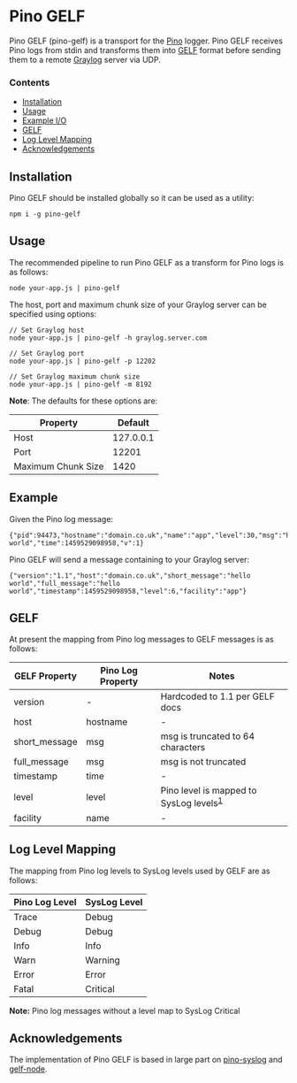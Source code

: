 # Pino GELF

Pino GELF (pino-gelf) is a transport for the [Pino](https://www.npmjs.com/package/pino) logger. Pino GELF receives Pino logs from stdin and transforms them into [GELF](http://docs.graylog.org/en/2.1/pages/gelf.html) format before sending them to a remote [Graylog](https://www.graylog.org) server via UDP.

### Contents

* [Installation](##Installation)
* [Usage](##Usage)
* [Example I/O](##Example)
* [GELF](##GELF)
* [Log Level Mapping](##LogLevelMapping)
* [Acknowledgements](##Acknowledgements)

## Installation

Pino GELF should be installed globally so it can be used as a utility:

```
npm i -g pino-gelf
```

## Usage

The recommended pipeline to run Pino GELF as a transform for Pino logs is as follows:

```
node your-app.js | pino-gelf
```

The host, port and maximum chunk size of your Graylog server can be specified using options:

```
// Set Graylog host
node your-app.js | pino-gelf -h graylog.server.com

// Set Graylog port
node your-app.js | pino-gelf -p 12202

// Set Graylog maximum chunk size
node your-app.js | pino-gelf -m 8192
```

__Note__: The defaults for these options are:

Property|Default
---|---
Host|127.0.0.1
Port|12201
Maximum Chunk Size|1420

## Example

Given the Pino log message:

```
{"pid":94473,"hostname":"domain.co.uk","name":"app","level":30,"msg":"hello world","time":1459529098958,"v":1}
```

Pino GELF will send a message containing to your Graylog server:

```
{"version":"1.1","host":"domain.co.uk","short_message":"hello world","full_message":"hello world","timestamp":1459529098958,"level":6,"facility":"app"}
```

## GELF

At present the mapping from Pino log messages to GELF messages is as follows:

GELF Property|Pino Log Property|Notes
---|---|---
version|-|Hardcoded to 1.1 per GELF docs
host|hostname|-
short_message|msg|msg is truncated to 64 characters
full_message|msg|msg is not truncated
timestamp|time|-
level|level|Pino level is mapped to SysLog levels<sup>[1](#LogLevelMapping)</sup>
facility|name|-

## Log Level Mapping

The mapping from Pino log levels to SysLog levels used by GELF are as follows:

Pino Log Level|SysLog Level
---|---
Trace|Debug
Debug|Debug
Info|Info
Warn|Warning
Error|Error
Fatal|Critical

__Note:__ Pino log messages without a level map to SysLog Critical

## Acknowledgements

The implementation of Pino GELF is based in large part on [pino-syslog](https://github.com/jsumners/pino-syslog/) and [gelf-node](https://github.com/robertkowalski/gelf-node).
